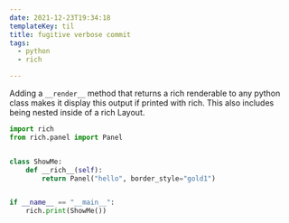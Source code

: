 ```yaml
---
date: 2021-12-23T19:34:18
templateKey: til
title: fugitive verbose commit
tags:
  - python
  - rich

---
```


Adding a `__render__` method that returns a rich renderable to any python class
makes it display this output if printed with rich.  This also includes being
nested inside of a rich Layout.

``` python
import rich
from rich.panel import Panel


class ShowMe:
    def __rich__(self):
        return Panel("hello", border_style="gold1")


if __name__ == "__main__":
    rich.print(ShowMe())
```
